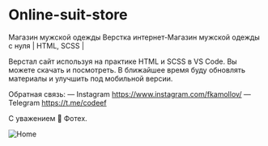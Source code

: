 # Online-suit-store

Магазин мужской одежды
Верстка интернет-Магазин мужской одежды с нуля | HTML, SCSS |

Верстал сайт используя на практике HTML и SCSS в VS Code. 
Вы можете скачать и посмотреть. В ближайшее время буду обновлять материалы и улучшить под мобильной версии.

Обратная связь:
— Instagram  https://www.instagram.com/fkamollov/ 
— Telegram   https://t.me/codeef


С уважением 🌿
Фотех.

![Home](https://user-images.githubusercontent.com/55693215/103431700-8079ec00-4be5-11eb-8939-51809596eb50.png)

